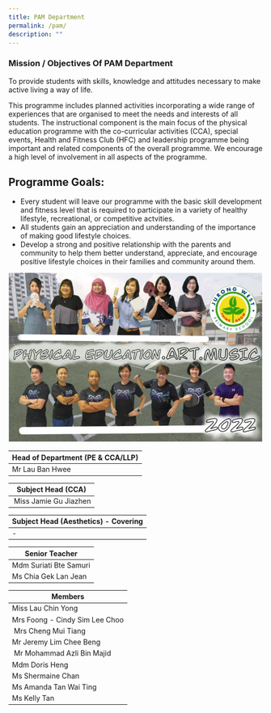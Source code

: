 ```yaml
---
title: PAM Department
permalink: /pam/
description: ""
---
```

### Mission / Objectives Of PAM Department

To provide students with skills, knowledge and attitudes necessary to make active living a way of life.  
  
This programme includes planned activities incorporating a wide range of experiences that are organised to meet the needs and interests of all students. The instructional component is the main focus of the physical education programme with the co-curricular activities (CCA), special events, Health and Fitness Club (HFC) and leadership programme being important and related components of the overall programme. We encourage a high level of involvement in all aspects of the programme.  

Programme Goals:
----------------

*   Every student will leave our programme with the basic skill development and fitness level that is required to participate in a variety of healthy lifestyle, recreational, or competitive actvities.
*   All students gain an appreciation and understanding of the importance of making good lifestyle choices.
*   Develop a strong and positive relationship with the parents and community to help them better understand, appreciate, and encourage positive lifestyle choices in their families and community around them.

![PAM](/images/PAM2022.jpg)


| Head of Department (PE & CCA/LLP) |
| --- |
| Mr Lau Ban Hwee |<br>


| Subject Head (CCA) |
| --- |
|  Miss Jamie Gu Jiazhen  |<br>
  

| Subject Head (Aesthetics) - Covering |
| --- |
| \- |<br>

| Senior Teacher |
| --- |
| Mdm Suriati Bte Samuri  
| Ms Chia Gek Lan Jean  |<br>


| Members |
| --- |
| Miss Lau Chin Yong  
| Mrs Foong - Cindy Sim Lee Choo  
| Mrs Cheng Mui Tiang  
| Mr Jeremy Lim Chee Beng
| Mr Mohammad Azli Bin Majid  
| Mdm Doris Heng
| Ms Shermaine Chan  
| Ms Amanda Tan Wai Ting
| Ms Kelly Tan
